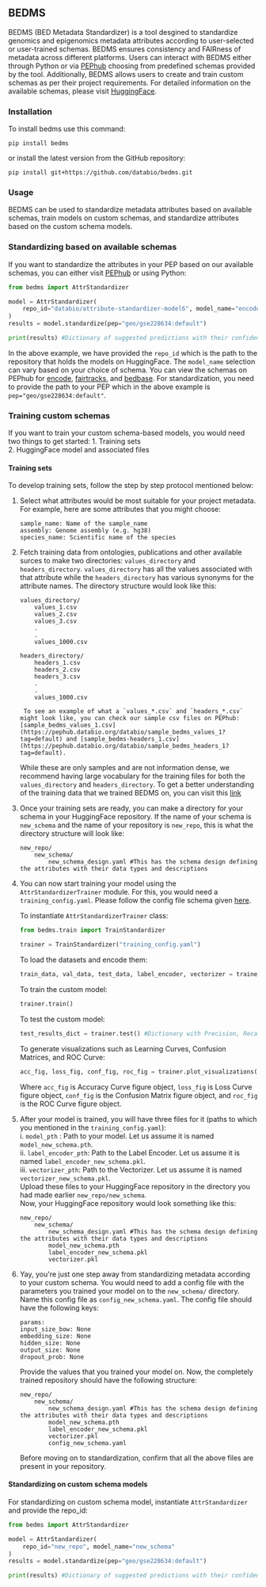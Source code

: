 ## BEDMS

BEDMS (BED Metadata Standardizer) is a tool desgined to standardize genomics and epigenomics metadata attributes according to user-selected or user-trained schemas. BEDMS ensures consistency and FAIRness of metadata across different platforms. 
Users can interact with BEDMS either through Python or via [PEPhub](https://pephub.databio.org/) choosing from predefined schemas provided by the tool. Additionally, BEDMS allows users to create and train custom schemas as per their project requirements. For detailed information on the available schemas, please visit [HuggingFace](https://huggingface.co/databio/attribute-standardizer-model6). 

### Installation

To install bedms use this command:

```
pip install bedms
```

or install the latest version from the GitHub repository:

```
pip install git+https://github.com/databio/bedms.git
```

### Usage

BEDMS can be used to standardize metadata attributes based on available schemas, train models on custom schemas, and standardize attributes based on the custom schema models.

### Standardizing based on available schemas

If you want to standardize the attributes in your PEP based on our available schemas, you can either visit [PEPhub](https://pephub.databio.org/) or using Python:

```python
from bedms import AttrStandardizer

model = AttrStandardizer(
    repo_id="databio/attribute-standardizer-model6", model_name="encode"
)
results = model.standardize(pep="geo/gse228634:default")

print(results) #Dictionary of suggested predictions with their confidence: {'attr_1':{'prediction_1': 0.70, 'prediction_2':0.30}}
```
In the above example, we have provided the `repo_id` which is the path to the repository that holds the models on HuggingFace. The `model_name` selection can vary based on your choice of schema. You can view the schemas on PEPhub for [encode](https://pephub.databio.org/schemas/databio/bedms_encode), [fairtracks](https://pephub.databio.org/schemas/databio/bedms_fairtracks), and [bedbase](https://pephub.databio.org/schemas/databio/bedms_bedbase).
For standardization, you need to provide the path to your PEP which in the above example is `pep="geo/gse228634:default"`.

### Training custom schemas

If you want to train your custom schema-based models, you would need two things to get started:
    1. Training sets   
    2. HuggingFace model and associated files

#### Training sets

To develop training sets, follow the step by step protocol mentioned below:   

1. Select what attributes would be most suitable for your project metadata. For example, here are some attributes that you might choose:  
    ```
    sample_name: Name of the sample_name
    assembly: Genome assembly (e.g. hg38)
    species_name: Scientific name of the species 
    ``` 

2. Fetch training data from ontologies, publications and other available surces to make two directories: `values_directory` and `headers_directory`. `values_directory` has all the values associated with that attribute while the `headers_directory` has various synonyms for the attribute names. 
    The directory structure would look like this:
    ```
    values_directory/
        values_1.csv
        values_2.csv
        values_3.csv
        .
        .
        values_1000.csv

    headers_directory/
        headers_1.csv
        headers_2.csv
        headers_3.csv
        .
        .
        values_1000.csv
    ```
        To see an example of what a `values_*.csv` and `headers_*.csv` might look like, you can check our sample csv files on PEPhub: [sample_bedms_values_1.csv](https://pephub.databio.org/databio/sample_bedms_values_1?tag=default) and [sample_bedms-headers_1.csv](https://pephub.databio.org/databio/sample_bedms_headers_1?tag=default).
    While these are only samples and are not information dense, we recommend having large vocabulary for the training files for both the `values_directory` and `headers_directory`. To get a better understanding of the training data that we trained BEDMS on, you can visit this [link](https://big.databio.org/bedms/)

3. Once your training sets are ready, you can make a directory for your schema in your HuggingFace repository. If the name of your schema is `new_schema` and the name of your repository is `new_repo`, this is what the directory structure will look like:
    ```
    new_repo/
        new_schema/
            new_schema_design.yaml #This has the schema design defining the attributes with their data types and descriptions

    ```

4. You can now start training your model using the `AttrStandardizerTrainer` module. For this, you would need a `training_config.yaml`. Please follow the config file schema given [here](https://github.com/databio/bedms/blob/saanika/training_config.yaml).

    To instantiate `AttrStandardizerTrainer` class:

    ```python
    from bedms.train import TrainStandardizer

    trainer = TrainStandardizer("training_config.yaml")

    ```
    To load the datasets and encode them:

    ```python
    train_data, val_data, test_data, label_encoder, vectorizer = trainer.load_data()
    ```

    To train the custom model:

    ```python
    trainer.train()
    ```

    To test the custom model:

    ```python
    test_results_dict = trainer.test() #Dictionary with Precision, Recall, and F1 values
    ```

    To generate visualizations such as Learning Curves, Confusion Matrices, and ROC Curve:

    ```python
    acc_fig, loss_fig, conf_fig, roc_fig = trainer.plot_visualizations() 
    ```
    Where `acc_fig` is Accuracy Curve figure object, `loss_fig` is Loss Curve figure object, `conf_fig` is the Confusion Matrix figure object, and `roc_fig` is the ROC Curve figure object. 

5. After your model is trained, you will have three files for it (paths to which you mentioned in the `training_config.yaml`):  
        i. `model_pth` : Path to your model. Let us assume it is named `model_new_schema.pth`.  
        ii. `label_encoder_pth`: Path to the Label Encoder. Let us assume it is named `label_encoder_new_schema.pkl`.  
        iii. `vectorizer_pth`: Path to the Vectorizer. Let us assume it is named `vectorizer_new_schema.pkl`.  
    Upload these files to your HuggingFace repository in the directory you had made earlier `new_repo/new_schema`.  
    Now, your HuggingFace repository would look something like this:

    ```
    new_repo/
        new_schema/
            new_schema_design.yaml #This has the schema design defining the attributes with their data types and descriptions
            model_new_schema.pth 
            label_encoder_new_schema.pkl
            vectorizer.pkl
    ```

6. Yay, you're just one step away from standardizing metadata according to your custom schema. You would need to add a config file with the parameters you trained your model on to the `new_schema/` directory. Name this config file as `config_new_schema.yaml`. The config file should have the following keys:
    ```
    params:
    input_size_bow: None
    embedding_size: None
    hidden_size: None
    output_size: None
    dropout_prob: None
    ```
    Provide the values that you trained your model on. Now, the completely trained repository should have the following structure:

    ```
    new_repo/
        new_schema/
            new_schema_design.yaml #This has the schema design defining the attributes with their data types and descriptions
            model_new_schema.pth 
            label_encoder_new_schema.pkl
            vectorizer.pkl
            config_new_schema.yaml
    ```
    Before moving on to standardization, confirm that all the above files are present in your repository.

#### Standardizing on custom schema models

For standardizing on custom schema model, instantiate `AttrStandardizer` and provide the repo_id:

```python
from bedms import AttrStandardizer

model = AttrStandardizer(
    repo_id="new_repo", model_name="new_schema"
)
results = model.standardize(pep="geo/gse228634:default")

print(results) #Dictionary of suggested predictions with their confidence: {'attr_1':{'prediction_1': 0.70, 'prediction_2':0.30}}
```